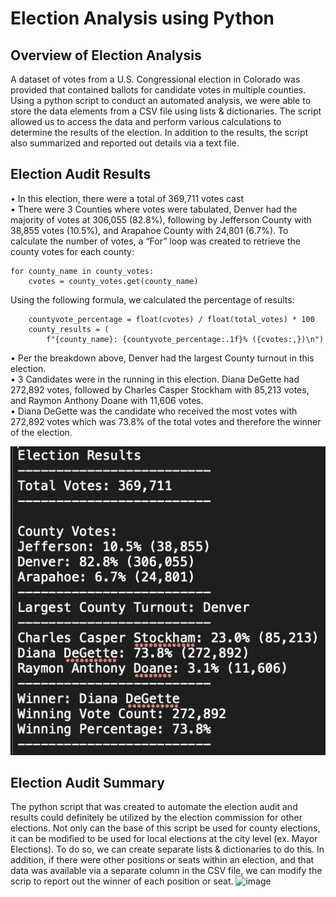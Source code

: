 # Election Analysis using Python

## Overview of Election Analysis
A dataset of votes from a U.S. Congressional election in Colorado was provided that contained ballots for candidate votes in multiple counties. Using a python script to conduct an automated analysis, we were able to store the data elements from a CSV file using lists & dictionaries. The script allowed us to access the data and perform various calculations to determine the results of the election. In addition to the results, the script also summarized and reported out details via a text file.

## Election Audit Results
• In this election, there were a total of 369,711 votes cast <br />
• There were 3 Counties where votes were tabulated, Denver had the majority of votes at 306,055 (82.8%), following by Jefferson County with 38,855 votes (10.5%), and Arapahoe County with 24,801 (6.7%). To calculate the number of votes, a “For” loop was created to retrieve the county votes for each county:

    for county_name in county_votes:
        cvotes = county_votes.get(county_name)

Using the following formula, we calculated the percentage of results:

        countyvote_percentage = float(cvotes) / float(total_votes) * 100
        county_results = (
            f"{county_name}: {countyvote_percentage:.1f}% ({cvotes:,})\n")


• Per the breakdown above, Denver had the largest County turnout in this election. <br />
• 3 Candidates were in the running in this election. Diana DeGette had 272,892 votes, followed by Charles Casper Stockham with 85,213 votes, and Raymon Anthony Doane with 11,606 votes. <br />
• Diana DeGette was the candidate who received the most votes with 272,892 votes which was 73.8% of the total votes and therefore the winner of the election.

![Election Summary]( https://github.com/bdang303/Election_Analysis/blob/main/Resources/Election_Summary.png)


## Election Audit Summary
The python script that was created to automate the election audit and results could definitely be utilized by the election commission for other elections. Not only can the base of this script be used for county elections, it can be modified to be used for local elections at the city level (ex. Mayor Elections). To do so, we can create separate lists & dictionaries to do this. In addition, if there were other positions or seats within an election, and that data was available via a separate column in the CSV file, we can modify the scrip to report out the winner of each position or seat. 
![image](https://user-images.githubusercontent.com/93288351/149644615-f21d6de6-83eb-4ade-b67e-6e51ab200de9.png)
